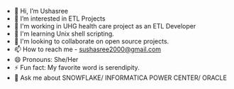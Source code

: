 - 👋 Hi, I’m Ushasree
- 👀 I’m interested in ETL Projects
- 🔭 I'm working in UHG health care project as an ETL Developer
-  🌱 I'm learning Unix shell scripting.
- 🌟 I'm looking to collaborate on open source projects.
- 📫 How to reach me - sushasree2000@gmail.com
- 😄 Pronouns: She/Her
- ⚡ Fun fact: My favorite word is serendipity.
- 💬 Ask me about SNOWFLAKE/ INFORMATICA POWER CENTER/ ORACLE


